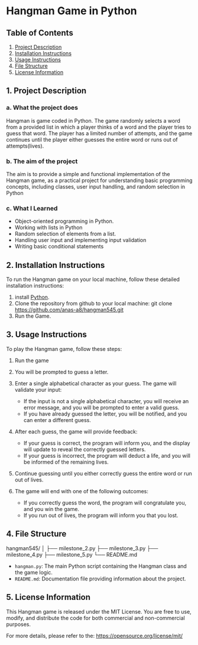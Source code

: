 # Hangman Game in Python


## Table of Contents
1. [Project Description](#project-description)
2. [Installation Instructions](#installation-instructions)
3. [Usage Instructions](#usage-instructions)
4. [File Structure](#file-structure)
5. [License Information](#license-information)


## 1. Project Description
### a. What the project does
Hangman is game coded in Python. The game randomly selects a word from a provided list in which a player thinks of a word and the player tries to guess that word. The player has a limited number of attempts, and the game continues until the player either guesses the entire word or runs out of attempts(lives).

### b. The aim of the project
The aim is to provide a simple and functional implementation of the Hangman game, as a practical project  for understanding basic programming concepts, including classes, user input handling, and random selection in Python

### c. What I Learned
- Object-oriented programming in Python.
- Working with lists in Python
- Random selection of elements from a list.
- Handling user input and implementing input validation
- Writing basic conditional statements


## 2. Installation Instructions
To run the Hangman game on your local machine, follow these detailed installation instructions:


1. install [Python](https://www.python.org/).
2. Clone the repository from github to your local machine:
git clone https://github.com/anas-a8/hangman545.git
3. Run the Game.


## 3. Usage Instructions
To play the Hangman game, follow these steps:

1. Run the game 

2. You will be prompted to guess a letter.

3. Enter a single alphabetical character as your guess. The game will validate your input:

    - If the input is not a single alphabetical character, you will receive an error message, and you will be prompted to enter a valid guess.
    - If you have already guessed the letter, you will be notified, and you can enter a different guess.


4. After each guess, the game will provide feedback:

    - If your guess is correct, the program will inform you, and the display will update to reveal the correctly guessed letters.
    - If your guess is incorrect, the program will deduct a life, and you will be informed of the remaining lives.

5. Continue guessing until you either correctly guess the entire word or run out of lives.

6. The game will end with one of the following outcomes:

    - If you correctly guess the word, the program will congratulate you, and you win the game.
    - If you run out of lives, the program will inform you that you lost.


## 4. File Structure
hangman545/
│
├── milestone_2.py
├── milestone_3.py
├── milestone_4.py
├── milestone_5.py
└── README.md

- `hangman.py`: The main Python script containing the Hangman class and the game logic.
- `README.md`: Documentation file providing information about the project.


## 5. License Information
This Hangman game is released under the MIT License. You are free to use, modify, and distribute the code for both commercial and non-commercial purposes.

For more details, please refer to the: https://opensource.org/license/mit/
